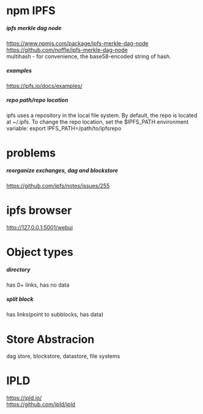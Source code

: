 # npm IPFS

##### ipfs merkle dag node
https://www.npmjs.com/package/ipfs-merkle-dag-node<br>
https://github.com/noffle/ipfs-merkle-dag-node<br>
multihash - for convenience, the base58-encoded string of hash.

##### examples
https://ipfs.io/docs/examples/<br>


##### repo path/repo location
ipfs uses a repository in the local file system. By default, the repo is located
at ~/.ipfs. To change the repo location, set the $IPFS_PATH environment variable:
    export IPFS_PATH=/path/to/ipfsrepo

# problems
##### reorganize exchanges, dag and blockstore
https://github.com/ipfs/notes/issues/255

# ipfs browser
http://127.0.0.1:5001/webui

# Object types
##### directory
has 0+ links, has no data

##### split block
has links(point to subblocks, has data)

# Store Abstracion
dag store, blockstore, datastore, file systems

# IPLD
https://ipld.io/<br>
https://github.com/ipld/ipld

